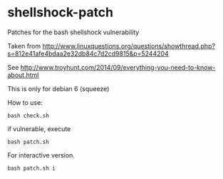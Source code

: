 shellshock-patch
================

Patches for the bash shellshock vulnerability

Taken from 
http://www.linuxquestions.org/questions/showthread.php?s=812e41afe4bdaa2e32db84c7d2cd9815&p=5244204

See http://www.troyhunt.com/2014/09/everything-you-need-to-know-about.html

This is only for debian 6 (squeeze)

How to use:

```
bash check.sh
```

if vulnerable, execute 

```
bash patch.sh
```

For interactive version. 

```
bash patch.sh i 
```

